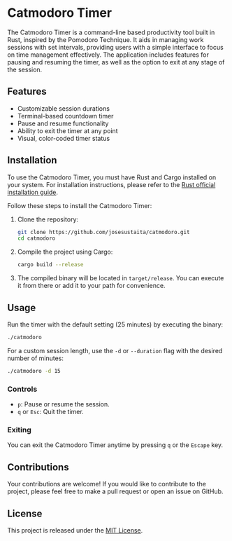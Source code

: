 
# Catmodoro Timer

The Catmodoro Timer is a command-line based productivity tool built in Rust, inspired by the Pomodoro Technique. It aids in managing work sessions with set intervals, providing users with a simple interface to focus on time management effectively. The application includes features for pausing and resuming the timer, as well as the option to exit at any stage of the session.

## Features

- Customizable session durations
- Terminal-based countdown timer
- Pause and resume functionality
- Ability to exit the timer at any point
- Visual, color-coded timer status

## Installation

To use the Catmodoro Timer, you must have Rust and Cargo installed on your system. For installation instructions, please refer to the [Rust official installation guide](https://www.rust-lang.org/tools/install).

Follow these steps to install the Catmodoro Timer:

1. Clone the repository:
   ```bash
   git clone https://github.com/josesustaita/catmodoro.git
   cd catmodoro
   ```

2. Compile the project using Cargo:
   ```bash
   cargo build --release
   ```

3. The compiled binary will be located in `target/release`. You can execute it from there or add it to your path for convenience.

## Usage

Run the timer with the default setting (25 minutes) by executing the binary:

```bash
./catmodoro
```

For a custom session length, use the `-d` or `--duration` flag with the desired number of minutes:

```bash
./catmodoro -d 15
```

### Controls

- `p`: Pause or resume the session.
- `q` or `Esc`: Quit the timer.

### Exiting

You can exit the Catmodoro Timer anytime by pressing `q` or the `Escape` key.

## Contributions

Your contributions are welcome! If you would like to contribute to the project, please feel free to make a pull request or open an issue on GitHub.

## License

This project is released under the [MIT License](LICENSE).

